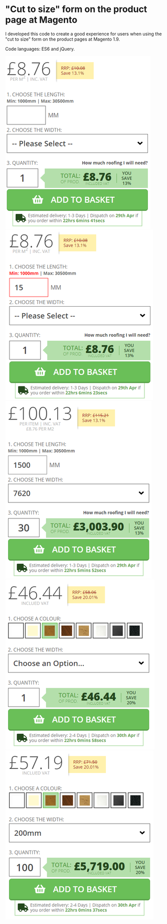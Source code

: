 # "Cut to size" form on the product page at Magento

I developed this code to create a good experience for users when using the "cut to size" form on the product pages at Magento 1.9.

Code languages: ES6 and jQuery.

![print of cut to size form](https://github.com/rafaelperozin/cut-to-size/blob/master/cut-to-size-form-product-page-magento-01.png)
![print of cut to size form](https://github.com/rafaelperozin/cut-to-size/blob/master/cut-to-size-form-product-page-magento-02.png)
![print of cut to size form](https://github.com/rafaelperozin/cut-to-size/blob/master/cut-to-size-form-product-page-magento-03.png)
![print of cut to size form](https://github.com/rafaelperozin/cut-to-size/blob/master/cut-to-size-form-product-page-magento-04.png)
![print of cut to size form](https://github.com/rafaelperozin/cut-to-size/blob/master/cut-to-size-form-product-page-magento-05.png)
